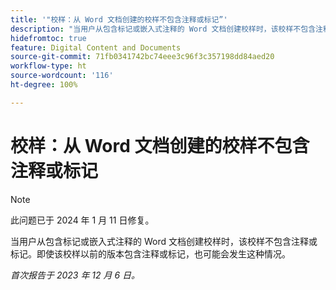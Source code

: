 ```yaml
---
title: '"校样：从 Word 文档创建的校样不包含注释或标记”'
description: "当用户从包含标记或嵌入式注释的 Word 文档创建校样时，该校样不包含注释或标记。即使该校样以前的版本包含注释或标记，也可能会发生这种情况。"
hidefromtoc: true
feature: Digital Content and Documents
source-git-commit: 71fb0341742bc74eee3c96f3c357198dd84aed20
workflow-type: ht
source-wordcount: '116'
ht-degree: 100%

---
```



# 校样：从 Word 文档创建的校样不包含注释或标记

>[!NOTE]
>
>此问题已于 2024 年 1 月 11 日修复。

<!--WF and EFP TOCs-->

当用户从包含标记或嵌入式注释的 Word 文档创建校样时，该校样不包含注释或标记。即使该校样以前的版本包含注释或标记，也可能会发生这种情况。

_首次报告于 2023 年 12 月 6 日。_
